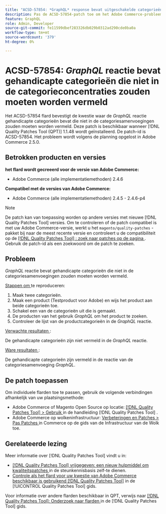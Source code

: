 ```yaml
---
title: "ACSD-57854: *GraphQL* response bevat uitgeschakelde categorieën die niet in de categorieconcentraties mogen worden vermeld"
description: Pas de ACSD-57854-patch toe om het Adobe Commerce-probleem op te lossen, waarbij de *GraphQL*-respons uitgeschakelde categorieën bevat die niet in de categoriesamenvoegingen moeten worden vermeld.
feature: GraphQL
role: Admin, Developer
source-git-commit: fe11599dbef283326db029b0312ad290cde0ba0a
workflow-type: tm+mt
source-wordcount: '379'
ht-degree: 0%

---
```


# ACSD-57854: *GraphQL* reactie bevat gehandicapte categorieën die niet in de categorieconcentraties zouden moeten worden vermeld

Het ACSD-57854 flard bevestigt de kwestie waar de *GraphQL* reactie gehandicapte categorieën bevat die niet in de categoriesamenvoegingen zouden moeten worden vermeld. Deze patch is beschikbaar wanneer [!DNL Quality Patches Tool (QPT)] 1.1.48 wordt geïnstalleerd. De patch-id is ACSD-57854. Het probleem wordt volgens de planning opgelost in Adobe Commerce 2.5.0.

## Betrokken producten en versies

**het flard wordt gecreeerd voor de versie van Adobe Commerce:**

* Adobe Commerce (alle implementatiemethoden) 2.4.6

**Compatibel met de versies van Adobe Commerce:**

* Adobe Commerce (alle implementatiemethoden) 2.4.5 - 2.4.6-p4

>[!NOTE]
>
>De patch kan van toepassing worden op andere versies met nieuwe [!DNL Quality Patches Tool] versies. Om te controleren of de patch compatibel is met uw Adobe Commerce-versie, werkt u het `magento/quality-patches` -pakket bij naar de meest recente versie en controleert u de compatibiliteit op de [[!DNL Quality Patches Tool] : zoek naar patches op de pagina ](https://experienceleague.adobe.com/tools/commerce-quality-patches/index.html) . Gebruik de patch-id als een zoekwoord om de patch te zoeken.

## Probleem

*GraphQL* reactie bevat gehandicapte categorieën die niet in de categoriesamenvoegingen zouden moeten worden vermeld.

<u> Stappen om </u> te reproduceren:

1. Maak twee categorieën.
1. Maak een product (Testproduct voor Adobe) en wijs het product aan beide categorieën toe.
1. Schakel een van de categorieën uit die is gemaakt.
1. De producten van het gebruik *GraphQL* om het product te zoeken.
1. Controleer de lijst van de productcategorieën in de *GraphQL* reactie.

<u> Verwachte resultaten </u>:

De gehandicapte categorieën zijn niet vermeld in de *GraphQL* reactie.

<u> Ware resultaten </u>:

De gehandicapte categorieën zijn vermeld in de reactie van de categoriesamenvoeging *GraphQL*.

## De patch toepassen

Om individuele flarden toe te passen, gebruik de volgende verbindingen afhankelijk van uw plaatsingsmethode:

* Adobe Commerce of Magento Open Source op locatie: [[!DNL Quality Patches Tool]  > Gebruik ](/help/tools/quality-patches-tool/usage.md) in de handleiding [!DNL Quality Patches Tool] .
* Adobe Commerce op wolkeninfrastructuur: [ Verbeteringen en Patches > Pas Patches ](https://experienceleague.adobe.com/docs/commerce-cloud-service/user-guide/develop/upgrade/apply-patches.html) in Commerce op de gids van de Infrastructuur van de Wolk toe.

## Gerelateerde lezing

Meer informatie over [!DNL Quality Patches Tool] vindt u in:

* [[!DNL Quality Patches Tool]  vrijgegeven: een nieuw hulpmiddel om kwaliteitspatches ](https://experienceleague.adobe.com/en/docs/commerce-knowledge-base/kb/announcements/commerce-announcements/magento-quality-patches-released-new-tool-to-self-serve-quality-patches) in de steunkennisbasis zelf-te dienen.
* [ Controle als het flard voor uw kwestie van Adobe Commerce beschikbaar is gebruikend  [!DNL Quality Patches Tool]](/help/tools/quality-patches-tool/patches-available-in-qpt/check-patch-for-magento-issue-with-magento-quality-patches.md) in de [!UICONTROL Quality Patches Tool] gids.


Voor informatie over andere flarden beschikbaar in QPT, verwijs naar [[!DNL Quality Patches Tool]: Onderzoek naar flarden ](https://experienceleague.adobe.com/tools/commerce-quality-patches/index.html) in de [!DNL Quality Patches Tool] gids.
